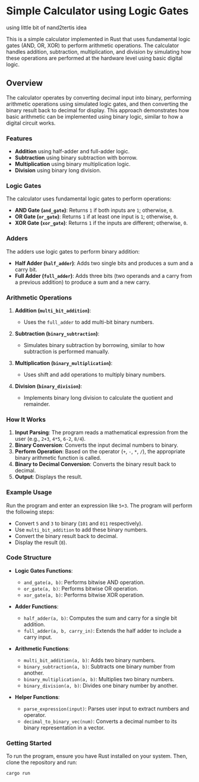 # Simple Calculator using Logic Gates
using little bit of nand2tertis idea

This is a simple calculator implemented in Rust that uses fundamental logic gates (AND, OR, XOR) to perform arithmetic operations. The calculator handles addition, subtraction, multiplication, and division by simulating how these operations are performed at the hardware level using basic digital logic.

## Overview

The calculator operates by converting decimal input into binary, performing arithmetic operations using simulated logic gates, and then converting the binary result back to decimal for display. This approach demonstrates how basic arithmetic can be implemented using binary logic, similar to how a digital circuit works.

### Features

- **Addition** using half-adder and full-adder logic.
- **Subtraction** using binary subtraction with borrow.
- **Multiplication** using binary multiplication logic.
- **Division** using binary long division.

### Logic Gates

The calculator uses fundamental logic gates to perform operations:

- **AND Gate (`and_gate`)**: Returns `1` if both inputs are `1`; otherwise, `0`.
- **OR Gate (`or_gate`)**: Returns `1` if at least one input is `1`; otherwise, `0`.
- **XOR Gate (`xor_gate`)**: Returns `1` if the inputs are different; otherwise, `0`.

### Adders

The adders use logic gates to perform binary addition:

- **Half Adder (`half_adder`)**: Adds two single bits and produces a sum and a carry bit.
- **Full Adder (`full_adder`)**: Adds three bits (two operands and a carry from a previous addition) to produce a sum and a new carry.

### Arithmetic Operations

1. **Addition (`multi_bit_addition`)**:
   - Uses the `full_adder` to add multi-bit binary numbers.
   
2. **Subtraction (`binary_subtraction`)**:
   - Simulates binary subtraction by borrowing, similar to how subtraction is performed manually.

3. **Multiplication (`binary_multiplication`)**:
   - Uses shift and add operations to multiply binary numbers.

4. **Division (`binary_division`)**:
   - Implements binary long division to calculate the quotient and remainder.

### How It Works

1. **Input Parsing**: The program reads a mathematical expression from the user (e.g., `2+3`, `4*5`, `6-2`, `8/4`).
2. **Binary Conversion**: Converts the input decimal numbers to binary.
3. **Perform Operation**: Based on the operator (`+`, `-`, `*`, `/`), the appropriate binary arithmetic function is called.
4. **Binary to Decimal Conversion**: Converts the binary result back to decimal.
5. **Output**: Displays the result.

### Example Usage

Run the program and enter an expression like `5+3`. The program will perform the following steps:

- Convert `5` and `3` to binary (`101` and `011` respectively).
- Use `multi_bit_addition` to add these binary numbers.
- Convert the binary result back to decimal.
- Display the result (`8`).

### Code Structure

- **Logic Gates Functions**:
  - `and_gate(a, b)`: Performs bitwise AND operation.
  - `or_gate(a, b)`: Performs bitwise OR operation.
  - `xor_gate(a, b)`: Performs bitwise XOR operation.
  
- **Adder Functions**:
  - `half_adder(a, b)`: Computes the sum and carry for a single bit addition.
  - `full_adder(a, b, carry_in)`: Extends the half adder to include a carry input.
  
- **Arithmetic Functions**:
  - `multi_bit_addition(a, b)`: Adds two binary numbers.
  - `binary_subtraction(a, b)`: Subtracts one binary number from another.
  - `binary_multiplication(a, b)`: Multiplies two binary numbers.
  - `binary_division(a, b)`: Divides one binary number by another.

- **Helper Functions**:
  - `parse_expression(input)`: Parses user input to extract numbers and operator.
  - `decimal_to_binary_vec(num)`: Converts a decimal number to its binary representation in a vector.

### Getting Started

To run the program, ensure you have Rust installed on your system. Then, clone the repository and run:

```bash
cargo run
```
